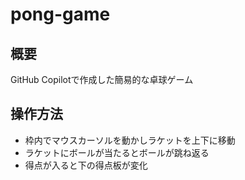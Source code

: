 # pong-game
## 概要
GitHub Copilotで作成した簡易的な卓球ゲーム

## 操作方法
- 枠内でマウスカーソルを動かしラケットを上下に移動
- ラケットにボールが当たるとボールが跳ね返る
- 得点が入ると下の得点板が変化
